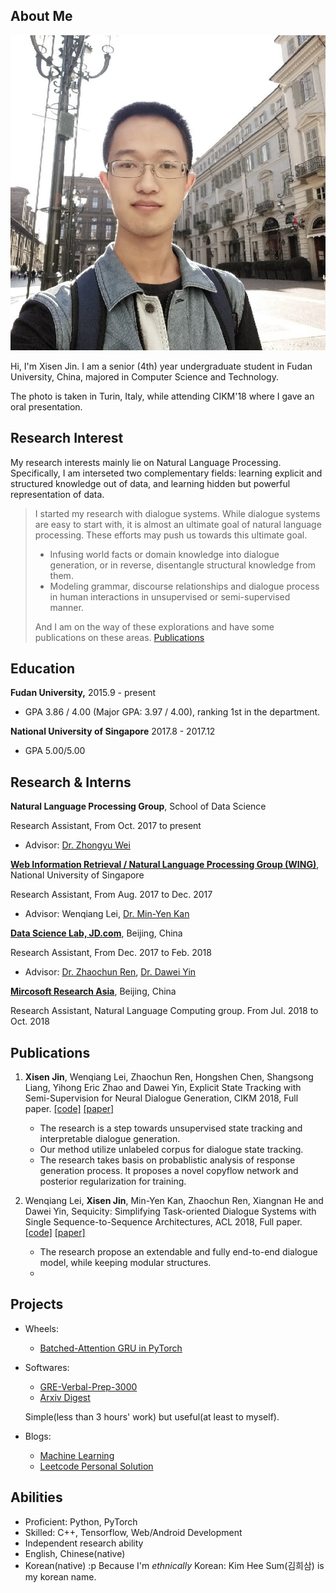 
## About Me

<img class="profile-picture" src="self.jpg">

Hi, I'm Xisen Jin. I am a senior (4th) year undergraduate student in Fudan University, China, majored in Computer Science and Technology. 

The photo is taken in Turin, Italy, while attending CIKM'18 where I gave an oral presentation.

## Research Interest

My research interests mainly lie on Natural Language Processing. Specifically, I am interseted two complementary fields: learning explicit and structured knowledge out of data, and learning hidden but powerful representation of data.  

> I started my research with dialogue systems. While dialogue systems are easy to start with, it is almost an ultimate goal of natural language processing. These efforts may push us towards this ultimate goal.
> - Infusing world facts or domain knowledge into dialogue generation, or in reverse, disentangle structural knowledge from them.
> - Modeling grammar, discourse relationships and dialogue process in human interactions in unsupervised or semi-supervised manner.
>
> And I am on the way of these explorations and have some publications on these areas. [Publications](#publications)

## Education

<b>Fudan University,</b> 2015.9 - present
- GPA 3.86 / 4.00 (Major GPA: 3.97 / 4.00), ranking 1st in the department.

<b>National University of Singapore</b> 2017.8 - 2017.12
- GPA 5.00/5.00

## Research & Interns

<b>Natural Language Processing Group</b>, School of Data Science

Research Assistant, From Oct. 2017 to present

- Advisor: [Dr. Zhongyu Wei](https://wei-zhongyu.github.io/)

<b>[Web Information Retrieval / Natural Language Processing Group (WING)](http://wing.comp.nus.edu.sg/)</b>, National University of Singapore

Research Assistant, From Aug. 2017 to Dec. 2017

- Advisor: Wenqiang Lei, [Dr. Min-Yen Kan](http://www.comp.nus.edu.sg/~kanmy/)

<b>[Data Science Lab, JD.com](http://datascience.jd.com)</b>, Beijing, China

Research Assistant, From Dec. 2017 to Feb. 2018
- Advisor: [Dr. Zhaochun Ren](https://sites.google.com/site/zren87/), [Dr. Dawei Yin](http://www.yindawei.com/)

<b>[Mircosoft Research Asia](https://www.microsoft.com/en-us/research/)</b>, Beijing, China

Research Assistant, Natural Language Computing group. From Jul. 2018 to Oct. 2018


## Publications

1. **Xisen Jin**, Wenqiang Lei, Zhaochun Ren, Hongshen Chen, Shangsong Liang, Yihong Eric Zhao and Dawei Yin, Explicit State Tracking with Semi-Supervision for Neural Dialogue Generation, CIKM 2018, Full paper. [[code]](https://github.com/AuCson/SEDST) [[paper]](https://arxiv.org/pdf/1808.10596.pdf)

    - The research is a step towards unsupervised state tracking and interpretable dialogue generation.
    - Our method utilize unlabeled corpus for dialogue state tracking.
    - The research takes basis on probablistic analysis of response generation process. It proposes a novel copyflow network and posterior regularization for training.
    
2. Wenqiang Lei, **Xisen Jin**, Min-Yen Kan, Zhaochun Ren, Xiangnan He and Dawei Yin, Sequicity: Simplifying Task-oriented Dialogue Systems with Single Sequence-to-Sequence Architectures, ACL 2018, Full paper. [[code]](https://github.com/WING-NUS/sequicity) [[paper]](http://www.aclweb.org/anthology/P18-1133)

    - The research propose an extendable and fully end-to-end dialogue model, while keeping modular structures.
    - 

## Projects
- Wheels: 
    - [Batched-Attention GRU in PyTorch](https://github.com/AuCson/PyTorch-Batch-Attention-Seq2seq)

- Softwares: 
    - [GRE-Verbal-Prep-3000](https://github.com/AuCson/GRE-3000-Memory-Helper)
    - [Arxiv Digest](https://aucson.github.io/arxiv_digest.html)
    
    Simple(less than 3 hours' work) but useful(at least to myself).

- Blogs:
    - [Machine Learning](https://aucson.github.io/ml-techblog/)
    - [Leetcode Personal Solution](https://aucson.gitbooks.io/leetcode-rec/content/)


## Abilities
- Proficient: Python, PyTorch
- Skilled: C++, Tensorflow, Web/Android Development
- Independent research ability
- English, Chinese(native)
- Korean(native) :p Because I'm *ethnically* Korean: Kim Hee Sum(김희삼) is my korean name.

